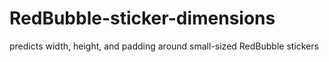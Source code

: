 # RedBubble-sticker-dimensions
predicts width, height, and padding around small-sized RedBubble stickers
